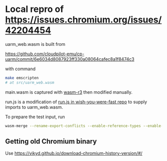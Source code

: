 # Local repro of https://issues.chromium.org/issues/42204454

uarm_web.wasm is built from 

https://github.com/cloudpilot-emu/cp-uarm/commit/6e6034d8087923ff330a08064cafec8a1f8474c3 

with command

```bash
make emscripten
# at src/uarm_web.wasm
```

main.wasm is captured with [wasm-r3](https://github.com/jakobgetz/wasm-r3/) then modified manually.

run.js is a modification of [run.js in wish-you-were-fast repo](https://github.com/composablesys/wish-you-were-fast/blob/65c968685d66eea3ae88ef747df95210690c6b46/wasm/engines/run.js#L4) to supply imports to uarm_web.wasm.

To prepare the test input, run

```bash
wasm-merge --rename-export-conflicts --enable-reference-types --enable-multimemory --enable-bulk-memory --enable-threads --debuginfo manual_main.wasm main uarm_web.wasm index -o diff.wasm
```

## Getting old Chromium binary

Use https://vikyd.github.io/download-chromium-history-version/#/